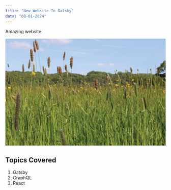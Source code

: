 ```yaml
---
title: "New Website In Gatsby"
data: "08-01-2024"
---
```


Amazing website

![Grass](./grass.jpg)

## Topics Covered

1. Gatsby
2. GraphQL
3. React
